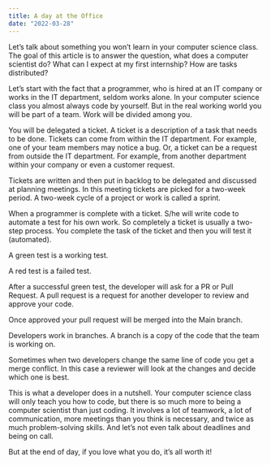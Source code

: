 ```yaml
---
title: A day at the Office
date: "2022-03-28"
---
```


Let’s talk about something you won’t learn in your computer science class. The goal of this article is to answer the question, what does a computer scientist do? What can I expect at my first internship? How are tasks distributed? 

Let’s start with the fact that a programmer, who is hired at an IT company or works in the IT department, seldom works alone. In your computer science class you almost always code by yourself. But in the real working world you will be part of a team.  Work will be divided among you. 

You will be delegated a ticket. A ticket is a description of a task that needs to be done. Tickets can come from within the IT department. For example, one of your team members may notice a bug. Or, a ticket can be a request from outside the IT department. For example, from another department within your company or even a customer request. 

Tickets are written and then put in backlog to be delegated and discussed at planning meetings. In this meeting tickets are picked for a two-week period. A two-week cycle of a project or work is called a sprint.  

When a programmer is complete with a ticket. S/he will write code to automate a test for his own work. So completely a ticket is usually a two-step process.  You complete the task of the ticket and then you will test it (automated).

A green test is a working test.

A red test is a failed test. 

After a successful green test, the developer will ask for a PR or Pull Request.  A pull request is a request for another developer to review and approve your code. 

Once approved your pull request will be merged into the Main branch. 

Developers work in branches. A branch is a copy of the code that the team is working on. 

Sometimes when two developers change the same line of code you get a merge conflict. In this case a reviewer will look at the changes and decide which one is best. 

This is what a developer does in a nutshell. Your computer science class will only teach you how to code, but there is so much more to being a computer scientist than just coding. It involves a lot of teamwork, a lot of communication, more meetings than you think is necessary, and twice as much problem-solving skills. And let’s not even talk about deadlines and being on call. 

But at the end of day, if you love what you do, it’s all worth it! 
